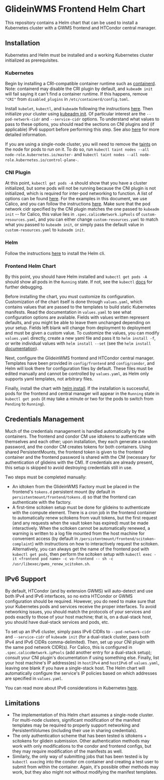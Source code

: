 # GlideinWMS Frontend Helm Chart
This repository contains a Helm chart that can be used to install a Kubernetes cluster with a GWMS frontend and HTCondor central manager.

## Installation
Kubernetes and Helm must be installed and a working Kubernetes cluster initialized as prerequisites.

### Kubernetes
Begin by installing a CRI-compatible container runtime such as [containerd](https://docs.docker.com/engine/install/). Note: containerd may disable the CRI plugin by default, and `kubeadm init` will fail saying it can't find a container runtime. If this happens, remove `"CRI"` from `disabled_plugins` in `/etc/containerd/config.toml`.

Install `kubelet`, `kubectl`, and `kubeadm` following the instructions [here](https://kubernetes.io/docs/setup/production-environment/tools/kubeadm/install-kubeadm/). Then initialize your cluster using [kubeadm init](https://kubernetes.io/docs/reference/setup-tools/kubeadm/kubeadm-init/). Of particular interest are the `--pod-network-cidr` and `--service-cidr` options. To understand what values to pass to these options, you should read the sections on CNI plugins and (if applicable) IPv6 support before performing this step. See also [here](https://kubernetes.io/docs/setup/production-environment/tools/kubeadm/create-cluster-kubeadm/) for more detailed information.

If you are using a single-node cluster, you will need to remove the [taints](https://kubernetes.io/docs/concepts/scheduling-eviction/taint-and-toleration/) on the node for pods to run on it. To do so, run `kubectl taint nodes --all node-role.kubernetes.io/master-` and `kubectl taint nodes --all node-role.kubernetes.io/control-plane-`.

### CNI Plugin
At this point, `kubectl get pods -A` should show that you have a cluster initialized, but some pods will not be running because the CNI plugin is not initialized, which is required for inter-pod networking to function. A list of options can be found [here](https://kubernetes.io/docs/concepts/cluster-administration/networking/). For the examples in this document, we use Calico, and you can follow the instructions [here](https://projectcalico.docs.tigera.io/getting-started/kubernetes/self-managed-onprem/onpremises). Make sure that the pod network cidr specified by the CNI plugin matches the one passed to `kubeadm init` -- for Calico, this value lies in `.spec.calicoNetwork.ipPools` of `custom-resources.yaml`, and you can either change `custom-resources.yaml` to match what you passed to `kubeadm init`, or simply pass the default value in `custom-resources.yaml` to `kubeadm init`.

### Helm
Follow the instructions [here](https://helm.sh/docs/intro/install/) to install the Helm cli.

### Frontend Helm Chart
By this point, you should have Helm installed and `kubectl get pods -A` should show all pods in the `Running` state. If not, see the `kubectl` [docs](https://kubernetes.io/docs/reference/kubectl/) for further debugging.

Before installing the chart, you must customize its configuration. Customization of the chart itself is done through `values.yaml`, which contains values that are passed to the templates to build static Kubernetes manifests. Read the documentation in `values.yaml` to see what configuration options are available. Fields with values written represent defaults, and you might be able to leave them unchanged depending on your setup. Fields left blank will change from deployment to deployment and must be given a custom value. To customize the values, you can modify `values.yaml` directly, create a new yaml file and pass it to `helm install -f`, or write individual values with `helm install --set` (see the `helm install` [documentation](https://helm.sh/docs/helm/helm_install/)).

Next, configure the GlideinWMS frontend and HTCondor central manager. Templates have been provided in `config/frontend` and `config/condor`, and Helm will look there for configuration files by default. These files must be edited manually and cannot be controlled by `values.yaml`, as Helm only supports yaml templates, not arbitrary files.

Finally, install the chart with [helm install](https://helm.sh/docs/helm/helm_install/). If the installation is successful, pods for the frontend and central manager will appear in the `Running` state in `kubectl get pods` (it may take a minute or two for the pods to switch from `Pending` to `Running`).

## Credentials Management
Much of the credentials management is handled automatically by the containers. The frontend and condor CM use idtokens to authenticate with themselves and each other; upon installation, they each generate a random password, and the condor CM creates tokens for both containers. Using shared PersistentMounts, the frontend token is given to the frontend container and the frontend password is shared with the CM (necessary for authentication of glideins with the CM). If credentials are already present, this setup is skipped to avoid destroying credentials still in use.

Two steps must be completed manually:
* An idtoken from the GlideinWMS Factory must be placed in the frontend's `tokens.d` persistent mount (by default in `persistentmount/frontend/tokens.d`) so that the frontend can authenticate with the factory.
* A first-time scitoken setup must be done for glideins to authenticate with the compute element. There is a cron job in the frontend container to automatically renew scitokens from vault tokens, but the first request (and any requests when the vault token has expired) must be made interactively. When the scitoken cannot be automatically renewed, a warning is written to a log file mounted from the host machine for convenient access (by default in `/persistentmount/frontend/scitoken-complaint`) with instructions on how to interactively request the scitoken. Alternatively, you can always get the name of the frontend pod with `kubectl get pods`, then perform the scitoken setup with `kubectl exec -it <frontend pod name> -c vo-frontend -- sh -c /usr/libexec/gwms_renew_scitoken.sh`.

## IPv6 Support
By default, HTCondor (and by extension GWMS) will auto-detect and use both IPv4 and IPv6 interfaces, so no extra HTCondor or GWMS configuration should be required. However, you do need to make sure that your Kubernetes pods and services receive the proper interfaces. To avoid networking issues, you should match the protocols of your services and pods exactly to those of your host machine; that is, on a dual-stack host, you should have dual-stack services and pods, etc.

To set up an IPv6 cluster, simply pass IPv6 CIDRs to `--pod-network-cidr` and `--service-cidr` of `kubeadm init` (for a dual-stack cluster, pass both IPv4 and IPv6 CIDRs comma-delimited). Then, set up your CNI plugin with the same pod network CIDR(s). For Calico, this is configured in `.spec.calicoNetwork.ipPools` (add another entry for a dual-stack setup); consult your CNI plugin's documentation if using something else. Finally, list your host machine's IP address(es) in `hostIPv4` and `hostIPv6` of `values.yaml`, leaving one blank if you have a single-stack host. The Helm chart will automatically configure the service's IP policies based on which addresses are specified in `values.yaml`.

You can read more about IPv6 considerations in Kubernetes [here](https://kubernetes.io/docs/concepts/services-networking/dual-stack/).

## Limitations
* The implementation of this Helm chart assumes a single-node cluster. For multi-node clusters, significant modification of the manifest templates may be required to properly support networking and PersistentVolumes (including their use in sharing credentials).
* The only authentication scheme that has been tested is idtokens + scitokens for glidein submission. Other authentication methods may work with only modifications to the condor and frontend configs, but they may require modification of the manifests as well.
* Similarly, the only way of submitting jobs that has been tested is by `kubectl exec`ing into the condor cm container and creating a test user to submit from within the container. Again, it's possible other methods may work, but they also might not without modifying the manifest templates.
